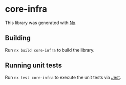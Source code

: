 # core-infra

This library was generated with [Nx](https://nx.dev).

## Building

Run `nx build core-infra` to build the library.

## Running unit tests

Run `nx test core-infra` to execute the unit tests via [Jest](https://jestjs.io).
